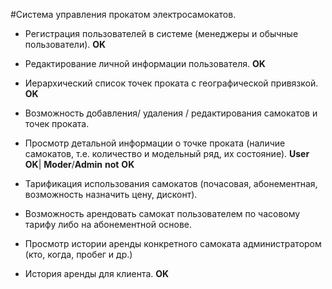 #Система управления прокатом электросамокатов. 

- Регистрация пользователей в системе (менеджеры и обычные пользователи). **OK** 

- Редактирование личной информации пользователя.  **OK**

- Иерархический список точек проката с географической привязкой.  **OK**

- Возможность добавления/ удаления / редактирования самокатов и точек проката.

- Просмотр детальной информации о точке проката (наличие самокатов, т.е. количество и модельный ряд, их состояние). **User** **OK**| **Moder**/**Admin** **not** **OK**

- Тарификация использования самокатов (почасовая, абонементная, возможность назначить цену, дисконт).

- Возможность арендовать самокат пользователем по часовому тарифу либо на абонементной основе.

- Просмотр истории аренды конкретного самоката администратором (кто, когда, пробег и др.)

- История аренды для клиента. **OK**
